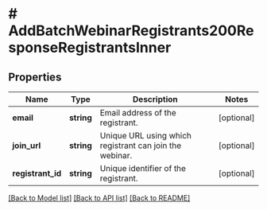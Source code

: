 # # AddBatchWebinarRegistrants200ResponseRegistrantsInner

## Properties

Name | Type | Description | Notes
------------ | ------------- | ------------- | -------------
**email** | **string** | Email address of the registrant. | [optional]
**join_url** | **string** | Unique URL using which registrant can join the webinar. | [optional]
**registrant_id** | **string** | Unique identifier of the registrant. | [optional]

[[Back to Model list]](../../README.md#models) [[Back to API list]](../../README.md#endpoints) [[Back to README]](../../README.md)
